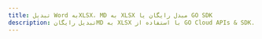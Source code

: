 ---title: تبدیل Word بهXLSX، MD به XLSX مبدل رایگان یا GO SDKdescription: تبدیل رایگانMD به XLSX با استفاده از GO Cloud APIs & SDK. همچنین اسناد Microsoft Word و OpenOffice را در Cloud ایجاد، ویرایش و رندر کنید.---